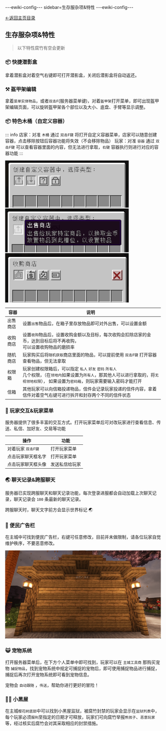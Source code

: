---ewiki-config---
sidebar=生存服杂项&特性
---ewiki-config---


 [<-返回主页目录](../index.html#目录)

## 生存服杂项&特性

> 以下特性腐竹有空会更新

### 📦 快捷潜影盒

拿着潜影盒对着空气右键即可打开潜影盒，关闭后潜影盒将自动返还。

### ⚒️ 盔甲架编辑

拿着`菜单实体物品`，或者`双击F`(服务器菜单键)，对着`盔甲架`打开菜单，即可出现盔甲架编辑页面，可以旋转盔甲架各个部位以及大小、底盘、手臂等显示调整。

### 📦 特色木桶（自定义容器）

::: info
店家：对准 `木桶` 通过 `双击F键` 将打开自定义容器菜单，店家可以随意创建容器，点击移除按钮后容器功能将失效（不会移除物品）
玩家：对准 `容器` 通过 `双击F键` 可以查看容器里面的内容，但无法进行拿取，`右键` 容器执行则进行对应的容器功能
:::

<img src="../assets/img/plugins/guis/custom-container/type.png" width=400> <img src="../assets/img/plugins/guis/custom-container/lore.png" width=400> <img src="../assets/img/plugins/guis/custom-container/sgsd.png" width=400>

| 容器     | 说明                                                                                                                                                                                                |
| -------- | --------------------------------------------------------------------------------------------------------------------------------------------------------------------------------------------------- |
| 出售商店 | 设置`出售`物品后，在箱子里存放物品即可对外出售，可以设置金额                                                                                                                                        |
| 收购商店 | 设置`收购`物品后，设置收购金额以及目标，每次收购会扣除店家的金币，达到目标后将不再收购，<br>可以设置收购物品的磨损率                                                                                |
| 随机商店 | 玩家购买后将`随机获取`商店里面的物品，可以提前使用 `双击F键` 打开容器查看物品，但无法拿取                                                                                                           |
| 权限箱   | 玩家创建权限箱后，可以指定 `私人` `好友` `密码` `所有人` <br> 几个权限，（在`领地内`如果设置为`所有人`，那其他人可以进行拿取的，将`无视领地权限`）， 如果设置为`密码箱`，则玩家需要输入密码才能打开 |
| 信箱     | 其他玩家可以向信箱投递物品，信件会记录玩家投递的信件内容，拿着信件对着空气右键可进行拆开和封存两个不同的信件状态                                                                                    |

### 🤝 玩家交互&玩家菜单

服务器提供了很多丰富的交互方式。打开玩家菜单后可对改玩家进行查看信息、传送、私信、加好友、交易等功能

| 操作               | 功能           |
| ------------------ | -------------- |
| 对着玩家 `双击F键` | 打开玩家菜单   |
| 点击玩家聊天框名字 | 打开玩家菜单   |
| 点击玩家聊天框头像 | 发送私信给玩家 |

### 🌏 聊天记录&跨服聊天

服务器已实现跨服聊天和聊天记录功能，每次登录进服都会自动加载上次聊天记录，聊天记录会 `100` 条最新的聊天记录。

跨服聊天时，聊天文字前方会显示世界标记 🌏

### 🧱 便民广告栏

在主城中可找到便民广告栏，右键可任意修改，目前并未做限制，请各位玩家自觉维护秩序，不要恶意修改。

![广告栏](../assets/img/便民广告栏.png)

### 😺 宠物系统

打开服务器菜单后，在下方个人菜单中即可找到，玩家可以在 `主城工具商` 那购买宠物 `捕捉物品`，找到宠物系统中规定可捕捉的宠物后，即可使用捕捉物品进行捕捉，捕捉后再次打开宠物系统即可看到宠物信息。

宠物会 `自动跟随` ，`传送`，帮助你进行更好的冒险！

### 👮‍♀️ 小黑屋

在主城`樱花树底部`中可以找到小黑屋监狱，被腐竹封禁的玩家会显示在`监狱列表`中，每个玩家必须`服刑`至指定的日期才可释放，玩家们可向腐竹举报`熊孩子`、`恶意玩家`等，经过核实后腐竹会对其采取相应的封禁措施。

